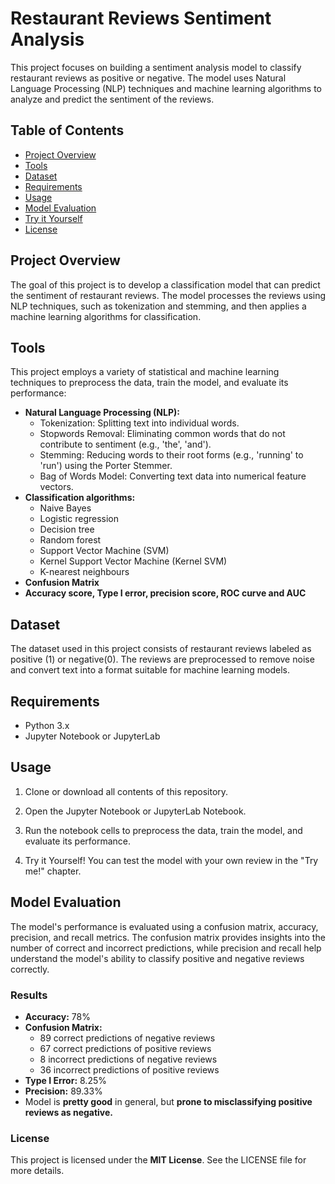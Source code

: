 # Restaurant Reviews Sentiment Analysis

This project focuses on building a sentiment analysis model to classify restaurant reviews as positive or negative. The model uses Natural Language Processing (NLP) techniques and machine learning algorithms to analyze and predict the sentiment of the reviews.


## Table of Contents
- [Project Overview](#project-overview)
- [Tools](#tools)
- [Dataset](#dataset)
- [Requirements](#requirements)
- [Usage](#usage)
- [Model Evaluation](#model-evaluation)
- [Try it Yourself](#try-it-yourself)
- [License](#license)

## Project Overview
The goal of this project is to develop a classification model that can predict the sentiment of restaurant reviews. The model processes the reviews using NLP techniques, such as tokenization and stemming, and then applies a machine learning algorithms for classification.

## Tools
This project employs a variety of statistical and machine learning techniques to preprocess the data, train the model, and evaluate its performance:
- **Natural Language Processing (NLP):**
  - Tokenization: Splitting text into individual words.
  - Stopwords Removal: Eliminating common words that do not contribute to sentiment (e.g., 'the', 'and').
  - Stemming: Reducing words to their root forms (e.g., 'running' to 'run') using the Porter Stemmer.
  - Bag of Words Model: Converting text data into numerical feature vectors.
- **Classification algorithms:**
  - Naive Bayes
  - Logistic regression
  - Decision tree
  - Random forest
  - Support Vector Machine (SVM)
  - Kernel Support Vector Machine (Kernel SVM)
  - K-nearest neighbours
- **Confusion Matrix**
- **Accuracy score, Type I error, precision score, ROC curve and AUC**
    
## Dataset
The dataset used in this project consists of restaurant reviews labeled as positive (1) or negative(0). The reviews are preprocessed to remove noise and convert text into a format suitable for machine learning models.

## Requirements
- Python 3.x
- Jupyter Notebook or JupyterLab

## Usage
1. Clone or download all contents of this repository.
   
2. Open the Jupyter Notebook or JupyterLab Notebook.

3. Run the notebook cells to preprocess the data, train the model, and evaluate its performance.

4. Try it Yourself! You can test the model with your own review in the "Try me!" chapter.
   
## Model Evaluation
The model's performance is evaluated using a confusion matrix, accuracy, precision, and recall metrics. The confusion matrix provides insights into the number of correct and incorrect predictions, while precision and recall help understand the model's ability to classify positive and negative reviews correctly.

### Results
- **Accuracy:** 78%
- **Confusion Matrix:**
  - 89 correct predictions of negative reviews
  - 67 correct predictions of positive reviews
  - 8 incorrect predictions of negative reviews
  - 36 incorrect predictions of positive reviews
- **Type I Error:** 8.25%
- **Precision:** 89.33%
- Model is **pretty good** in general, but **prone to misclassifying positive reviews as negative.**


### License
This project is licensed under the **MIT License**. See the LICENSE file for more details.

